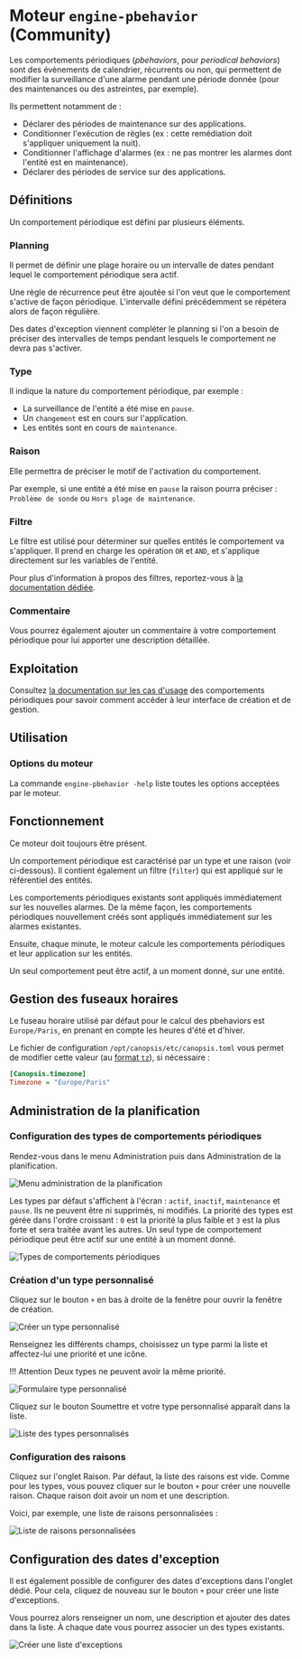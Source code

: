 # Moteur `engine-pbehavior` (Community)

Les comportements périodiques (*pbehaviors*, pour *periodical behaviors*) sont des évènements de calendrier, récurrents ou non, qui permettent de modifier la surveillance d'une alarme pendant une période donnée (pour des maintenances ou des astreintes, par exemple).

Ils permettent notamment de :

- Déclarer des périodes de maintenance sur des applications.
- Conditionner l'exécution de règles (ex : cette remédiation doit s'appliquer uniquement la nuit).
- Conditionner l'affichage d'alarmes (ex : ne pas montrer les alarmes dont l'entité est en maintenance).
- Déclarer des périodes de service sur des applications.

## Définitions

Un comportement périodique est défini par plusieurs éléments.

### Planning

Il permet de définir une plage horaire ou un intervalle de dates pendant lequel le comportement périodique sera actif.

Une règle de récurrence peut être ajoutée si l'on veut que le comportement s'active de façon périodique. L'intervalle défini précédemment se répétera alors de façon régulière.

Des dates d'exception viennent compléter le planning si l'on a besoin de préciser des intervalles de temps pendant lesquels le comportement ne devra pas s'activer.

### Type

Il indique la nature du comportement périodique, par exemple :

- La surveillance de l'entité a été mise en `pause`.
- Un `changement` est en cours sur l'application.
- Les entités sont en cours de `maintenance`.

### Raison

Elle permettra de préciser le motif de l'activation du comportement.

Par exemple, si une entité a été mise en `pause` la raison pourra préciser : `Problème de sonde` ou `Hors plage de maintenance`.

### Filtre

Le filtre est utilisé pour déterminer sur quelles entités le comportement va s'appliquer. Il prend en charge les opération `OR` et `AND`, et s'applique directement sur les variables de l'entité.

Pour plus d'information à propos des filtres, reportez-vous à [la documentation dédiée](../../guide-utilisation/interface/filtres/index.md).

### Commentaire

Vous pourrez également ajouter un commentaire à votre comportement périodique pour lui apporter une description détaillée.

## Exploitation

Consultez [la documentation sur les cas d'usage](../../guide-utilisation/cas-d-usage/comportements_periodiques.md) des comportements périodiques pour savoir comment accéder à leur interface de création et de gestion.

## Utilisation

### Options du moteur

La commande `engine-pbehavior -help` liste toutes les options acceptées par le moteur.

## Fonctionnement

Ce moteur doit toujours être présent.

Un comportement périodique est caractérisé par un type et une raison (voir ci-dessous). Il contient également un filtre (`filter`) qui est appliqué sur le référentiel des entités.

Les comportements périodiques existants sont appliqués immédiatement sur les nouvelles alarmes. De la même façon, les comportements périodiques nouvellement créés sont appliqués immédiatement sur les alarmes existantes.

Ensuite, chaque minute, le moteur calcule les comportements périodiques et leur application sur les entités.

Un seul comportement peut être actif, à un moment donné, sur une entité.

## Gestion des fuseaux horaires

Le fuseau horaire utilisé par défaut pour le calcul des pbehaviors est `Europe/Paris`, en prenant en compte les heures d'été et d'hiver.

Le fichier de configuration `/opt/canopsis/etc/canopsis.toml` vous permet de modifier cette valeur (au [format `tz`](https://en.wikipedia.org/wiki/List_of_tz_database_time_zones)), si nécessaire :

```ini
[Canopsis.timezone]
Timezone = "Europe/Paris"
```

## Administration de la planification

### Configuration des types de comportements périodiques

Rendez-vous dans le menu Administration puis dans Administration de la planification.

![Menu administration de la planification](./img/menu-administration-planification.png)

Les types par défaut s'affichent à l'écran : `actif`, `inactif`, `maintenance` et `pause`. Ils ne peuvent être ni supprimés, ni modifiés. La priorité des types est gérée dans l'ordre croissant : `0` est la priorité la plus faible et `3` est la plus forte et sera traitée avant les autres. Un seul type de comportement périodique peut être actif sur une entité à un moment donné.

![Types de comportements périodiques](./img/admin-planification-types-defaut.png)

### Création d'un type personnalisé

Cliquez sur le bouton `+` en bas à droite de la fenêtre pour ouvrir la fenêtre de création.

![Créer un type personnalisé](./img/admin-planification-creer-type.png)

Renseignez les différents champs, choisissez un type parmi la liste et affectez-lui une priorité et une icône.

!!! Attention
    Deux types ne peuvent avoir la même priorité.

![Formulaire type personnalisé](./img/admin-planification-type-personnalise.png)

Cliquez sur le bouton Soumettre et votre type personnalisé apparaît dans la liste.

![Liste des types personnalisés](./img/admin-planification-liste-type-perso.png)

### Configuration des raisons

Cliquez sur l'onglet Raison. Par défaut, la liste des raisons est vide. Comme pour les types, vous pouvez cliquer sur le bouton `+` pour créer une nouvelle raison. Chaque raison doit avoir un nom et une description.

Voici, par exemple, une liste de raisons personnalisées :

![Liste de raisons personnalisées](./img/admin-planification-liste-raisons.png)

## Configuration des dates d'exception

Il est également possible de configurer des dates d'exceptions dans l'onglet dédié. Pour cela, cliquez de nouveau sur le bouton `+` pour créer une liste d'exceptions.

Vous pourrez alors renseigner un nom, une description et ajouter des dates dans la liste. À chaque date vous pourrez associer un des types existants.

![Créer une liste d'exceptions](./img/admin-planification-liste-exceptions.png)
